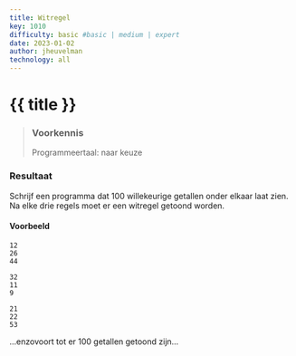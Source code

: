```yaml
---
title: Witregel
key: 1010
difficulty: basic #basic | medium | expert
date: 2023-01-02
author: jheuvelman
technology: all
---
```




# {{ title }}

> ### Voorkennis
> Programmeertaal: naar keuze
### Resultaat
Schrijf een programma dat 100 willekeurige getallen onder elkaar laat zien.   
Na elke drie regels moet er een witregel getoond worden.

#### Voorbeeld
```shell
12
26
44

32
11
9

21
22
53

```
...enzovoort tot er 100 getallen getoond zijn...
